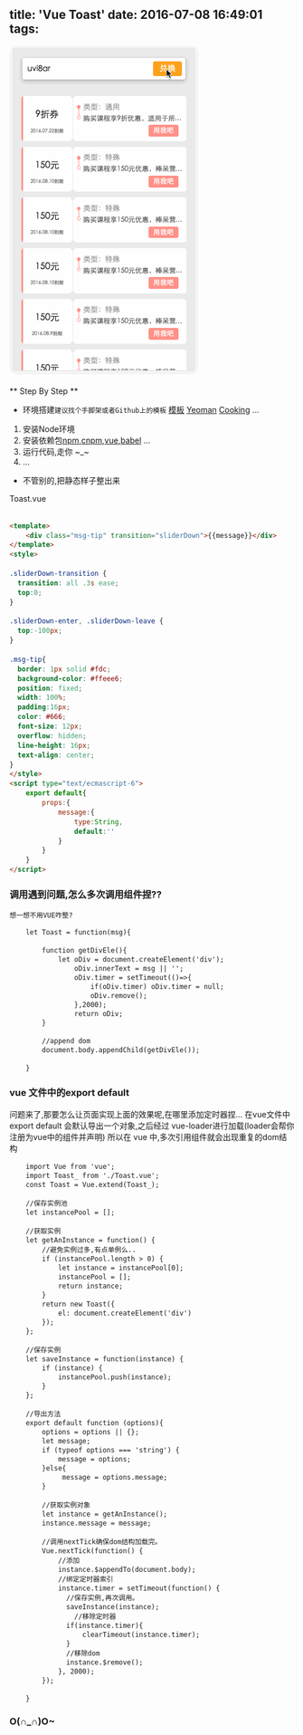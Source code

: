 title: 'Vue Toast'
date: 2016-07-08 16:49:01
tags:
---

![](https://raw.githubusercontent.com/haner199401/haner199401.github.io/develop/images/vue-toast-demo.gif)

<!--more-->

** Step By Step **

- 环境搭建`建议找个手脚架或者Github上的模板`  [模板](https://github.com/haner199401/CNode-Vue) [Yeoman](http://yeoman.io/) [Cooking](http://elemefe.github.io/cooking/) ...
 1. 安装Node环境
 2. 安装依赖包[npm](https://www.npmjs.com/),[cnpm](https://npm.taobao.org/),[vue](http://cn.vuejs.org/),[babel](https://babeljs.io/) ...
 3. 运行代码,走你 ~_~
 4. ...
 
- 不管别的,把静态样子整出来

Toast.vue
```html

<template>
    <div class="msg-tip" transition="sliderDown">{{message}}</div>
</template>
<style>

.sliderDown-transition {
  transition: all .3s ease;
  top:0;
}

.sliderDown-enter, .sliderDown-leave {
  top:-100px;
}

.msg-tip{
  border: 1px solid #fdc;
  background-color: #ffeee6;
  position: fixed;
  width: 100%;
  padding:16px;
  color: #666;
  font-size: 12px;
  overflow: hidden;
  line-height: 16px;
  text-align: center;
}
</style>
<script type="text/ecmascript-6">
    export default{
        props:{
            message:{
                type:String,
                default:''
            }
        }
    }
</script>
```

### 调用遇到问题,怎么多次调用组件捏??
    想一想不用VUE咋整?
```JS
    let Toast = function(msg){
    
        function getDivEle(){
            let oDiv = document.createElement('div');
                oDiv.innerText = msg || '';
                oDiv.timer = setTimeout(()=>{
                    if(oDiv.timer) oDiv.timer = null;
                    oDiv.remove();
                },2000);
                return oDiv;
        }
        
        //append dom
        document.body.appendChild(getDivEle());
      
    }
```

### vue 文件中的export default
问题来了,那要怎么让页面实现上面的效果呢,在哪里添加定时器捏...
在vue文件中export default 会默认导出一个对象,之后经过 vue-loader进行加载(loader会帮你注册为vue中的组件并声明)
所以在 vue 中,多次引用组件就会出现重复的dom结构

```JS
    import Vue from 'vue';
    import Toast_ from './Toast.vue';
    const Toast = Vue.extend(Toast_);
    
    //保存实例池
    let instancePool = [];
    
    //获取实例
    let getAnInstance = function() {
        //避免实例过多,有点单例么..
        if (instancePool.length > 0) {
            let instance = instancePool[0];
            instancePool = [];
            return instance;
        }
        return new Toast({
            el: document.createElement('div')
        });
    };
    
    //保存实例
    let saveInstance = function(instance) {
        if (instance) {
            instancePool.push(instance);
        }
    };
    
    //导出方法
    export default function (options){
        options = options || {};
        let message;
        if (typeof options === 'string') {
            message = options;
        }else{
             message = options.message;
        }
        
        //获取实例对象
        let instance = getAnInstance();
        instance.message = message;
        
        //调用nextTick确保dom结构加载完。
        Vue.nextTick(function() {
            //添加
            instance.$appendTo(document.body);
            //绑定定时器索引
            instance.timer = setTimeout(function() {
              //保存实例,再次调用。
              saveInstance(instance);
                //移除定时器
              if(instance.timer){
                  clearTimeout(instance.timer);
              }
              //移除dom
              instance.$remove();
            }, 2000);
        });
    
    }
```

### O(∩_∩)O~


